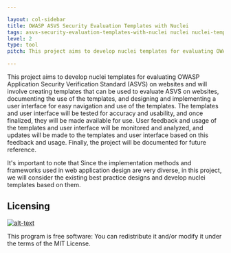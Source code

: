 ```yaml
---

layout: col-sidebar
title: OWASP ASVS Security Evaluation Templates with Nuclei
tags: asvs-security-evaluation-templates-with-nuclei nuclei nuclei-templates asvs asvs-evaluation PoC-generator vulnerablity 
level: 2
type: tool
pitch: This project aims to develop nuclei templates for evaluating OWASP Application Security Verification Standard (ASVS) on websites.

---
```


This project aims to develop nuclei templates for evaluating OWASP Application Security Verification Standard (ASVS) on websites and will involve creating templates that can be used to evaluate ASVS on websites, documenting the use of the templates, and designing and implementing a user interface for easy navigation and use of the templates. The templates and user interface will be tested for accuracy and usability, and once finalized, they will be made available for use. User feedback and usage of the templates and user interface will be monitored and analyzed, and updates will be made to the templates and user interface based on this feedback and usage. Finally, the project will be documented for future reference.

It's important to note that Since the implementation methods and frameworks used in web application design are very diverse, in this project, we will consider the existing best practice designs and develop nuclei templates based on them.

## Licensing
[![alt-text](https://img.shields.io/github/license/OWASP/www-project-asvs-security-evaluation-templates-with-nuclei)](https://github.com/OWASP/www-project-asvs-security-evaluation-templates-with-nuclei/blob/main/LICENSE)

This program is free software: You can redistribute it and/or modify it under the terms of the MIT License.
